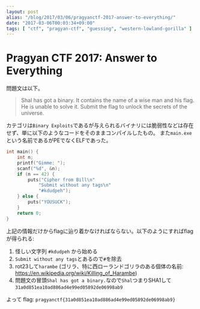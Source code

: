 ```yaml
---
layout: post
alias: "/blog/2017/03/06/pragyanctf-2017-answer-to-everything/"
date: "2017-03-06T00:03:34+09:00"
tags: [ "ctf", "pragyan-ctf", "guessing", "western-lowland-gorilla" ]
---
```


# Pragyan CTF 2017: Answer to Everything

問題文は以下。

>   Shal has got a binary. It contains the name of a wise man and his flag. He is unable to solve it.
>   Submit the flag to unlock the secrets of the universe.

カテゴリは`Binary Exploits`であるが与えられるバイナリには脆弱性などは存在せず、単に以下のようなコードをそのままコンパイルしたもの。
また`main.exe`という名前であるがPEでなくELFであった。

``` c
int main() {
    int n;
    printf("Gimme: ");
    scanf("%d", &n);
    if (n == 42) {
        puts("Cipher from Bill\n"
            "Submit without any tags\n"
            "#kdudpeh");
    } else {
        puts("YOUSUCK");
    }
    return 0;
}
```

上記の情報だけからflagに辿り着かなければならない。以下のようにすればflagが得られる:

1.  怪しい文字列 `#kdudpeh` から始める
2.  `Submit without any tags`とあるので`#`を除去
3.  rot$23$して`harambe` (ゴリラ、特に西ローランドゴリラのある個体の名前: <https://en.wikipedia.org/wiki/Killing_of_Harambe>)
4.  問題文の冒頭`Shal has got a binary.`なので`Shal`つまりSHA1して`31a0d851ea10ad886ad4e99ed05892de06998ab9`

よって flag: `pragyanctf{31a0d851ea10ad886ad4e99ed05892de06998ab9}`
